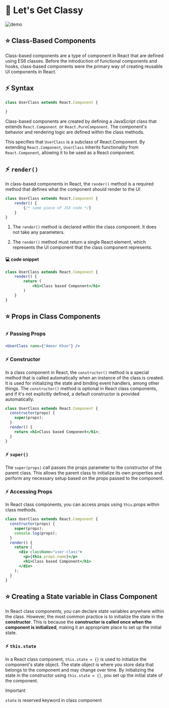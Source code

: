 # 📍 Let's Get Classy

![demo](https://coreui.io/images/ogimages/react_1200_630.jpg)

## ⭐ Class-Based Components

Class-based components are a type of component in React that are defined using ES6 classes. Before the introduction of functional components and hooks, class-based components were the primary way of creating reusable UI components in React.


## ⚡ Syntax

```jsx
class UserClass extends React.Component {
    
}
```

Class-based components are created by defining a JavaScript class that extends `React.Component `or `React.PureComponent`. The component's behavior and rendering logic are defined within the class methods.

This specifies that `UserClass` is a subclass of React.Component. By extending `React.Component`, `UserClass` inherits functionality from `React.Component`, allowing it to be used as a React component.

## ⚡ `render()`


In class-based components in React, the `render()` method is a required method that defines what the component should render to the UI

```jsx
class UserClass extends React.Component {
    render() {
        {/* some piece of JSX code */}
    }    
}
```

1. The `render()` method is declared within the class component. It does not take any parameters.

2.  The `render()` method must return a single React element, which represents the UI component that the class component represents.

#### 💻 code snippet 

```jsx
class UserClass extends React.Component {
    render() {
        return (
            <h1>Class based Component</h1>
        )
    }
}
```

## ⭐ Props in Class Components

### ⚡ Passing Props

```jsx
<UserClass name={"Ameer Khan"} />
```

### ⚡ Constructor

In a class component in React, the `constructor()` method is a special method that is called automatically when an instance of the class is created. It is used for initializing the state and binding event handlers, among other things. The `constructor()` method is optional in React class components, and if it's not explicitly defined, a default constructor is provided automatically.

```jsx
class UserClass extends React.Component {
  constructor(props) {
    super(props);
  }
  render() {
    return <h1>Class based Component</h1>;
  }
}
```

### ⚡ `super()` 

The `super(props)` call passes the props parameter to the constructor of the parent class. This allows the parent class to initialize its own properties and perform any necessary setup based on the props passed to the component.

### ⚡ Accessing Props


In React class components, you can access props using `this`.props within class methods. 

```jsx
class UserClass extends React.Component {
  constructor(props) {
    super(props);
    console.log(props);
  }
  render() {
    return (
      <div className="user-class">
        <p>{this.props.name}</p> 
        <h1>Class based Component</h1>
      </div>
    );
  }
}
```

## ⭐ Creating a State variable in Class Component

In React class components, you can declare state variables anywhere within the class. However, the most common practice is to initialize the state in the **constructor**. This is because the **constructor is called once when the component is initialized**, making it an appropriate place to set up the initial state.

### ⚡ `this.state`

In a React class component, `this.state = {}` is used to initialize the component's state object. The state object is where you store data that belongs to the component and may change over time. By initializing the state in the constructor using `this.state = {}`, you set up the initial state of the component.

> [!IMPORTANT]
> `state` is reserved keyword in class component